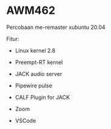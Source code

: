# AWM462
Percobaan me-remaster xubuntu 20.04

Fitur:
- Linux kernel 2.8
- Preempt-RT kernel

- JACK audio server
- Pipewire pulse
- CALF Plugin for JACK

- Zoom 
- VSCode
